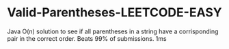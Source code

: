 # Valid-Parentheses-LEETCODE-EASY
Java O(n) solution to see if all parentheses in a string have a corrisponding pair in the correct order. Beats 99% of submissions. 1ms
